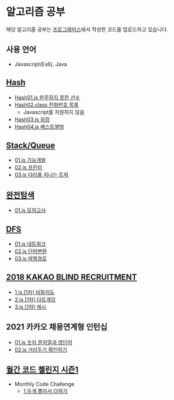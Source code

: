 # 알고리즘 공부

해당 알고리즘 공부는 [프로그래머스](https://programmers.co.kr)에서 작성한 코드를 업로드하고 있습니다.

## 사용 언어

- Javascript(Es6), Java

## [Hash](https://programmers.co.kr/learn/courses/30/parts/12077)

- [Hash01.js 완주하지 못한 선수](https://programmers.co.kr/learn/courses/30/lessons/42576)
- [Hash02.class 전화번호 목록](https://programmers.co.kr/learn/courses/30/lessons/42577)
  - Javascript를 지원하지 않음
- [Hash03.js 위장](https://programmers.co.kr/learn/courses/30/lessons/42578)
- [Hash04.js 베스트앨범](https://programmers.co.kr/learn/courses/30/lessons/42579)

## [Stack/Queue](https://programmers.co.kr/learn/courses/30/parts/12081)

- [01.js 기능개발](https://programmers.co.kr/learn/courses/30/lessons/42586)
- [02.js 프린터](https://programmers.co.kr/learn/courses/30/lessons/42587)
- [03.js 다리를 지나는 트럭](https://programmers.co.kr/learn/courses/30/lessons/42583?language=javascript)

## [완전탐색](https://programmers.co.kr/learn/courses/30/parts/12230)

- [01.js 모의고사](https://programmers.co.kr/learn/courses/30/lessons/42840)

## [DFS](https://programmers.co.kr/learn/courses/30/parts/12421)

- [01.js 네트워크](https://programmers.co.kr/learn/courses/30/lessons/43162)
- [02.js 단어변환](https://programmers.co.kr/learn/courses/30/lessons/43163)
- [03.js 여행경로](https://programmers.co.kr/learn/courses/30/lessons/43164)

## [2018 KAKAO BLIND RECRUITMENT](https://programmers.co.kr/learn/challenges?tab=all_challenges)

- [1.js [1차] 비밀지도](https://programmers.co.kr/learn/courses/30/lessons/17681)
- [2.js [1차] 다트게임](https://programmers.co.kr/learn/courses/30/lessons/17682)
- [3.js [1차] 캐시](https://programmers.co.kr/learn/courses/30/lessons/17680)

## 2021 카카오 채용연계형 인턴십

- [01.js 숫자 문자열과 영단어](https://programmers.co.kr/learn/courses/30/lessons/81301)
- [02.js 거리두기 확인하기](https://programmers.co.kr/learn/courses/30/lessons/81302)

## [월간 코드 첼린지 시즌1](https://programmers.co.kr/learn/challenges)

- Monthly Code Challenge
  - [1.두개 뽑아서 더하기](https://programmers.co.kr/learn/courses/30/lessons/68644)

